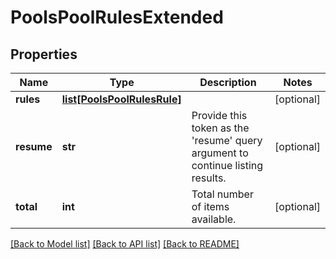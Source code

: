 # PoolsPoolRulesExtended

## Properties
Name | Type | Description | Notes
------------ | ------------- | ------------- | -------------
**rules** | [**list[PoolsPoolRulesRule]**](PoolsPoolRulesRule.md) |  | [optional] 
**resume** | **str** | Provide this token as the &#39;resume&#39; query argument to continue listing results. | [optional] 
**total** | **int** | Total number of items available. | [optional] 

[[Back to Model list]](../README.md#documentation-for-models) [[Back to API list]](../README.md#documentation-for-api-endpoints) [[Back to README]](../README.md)


